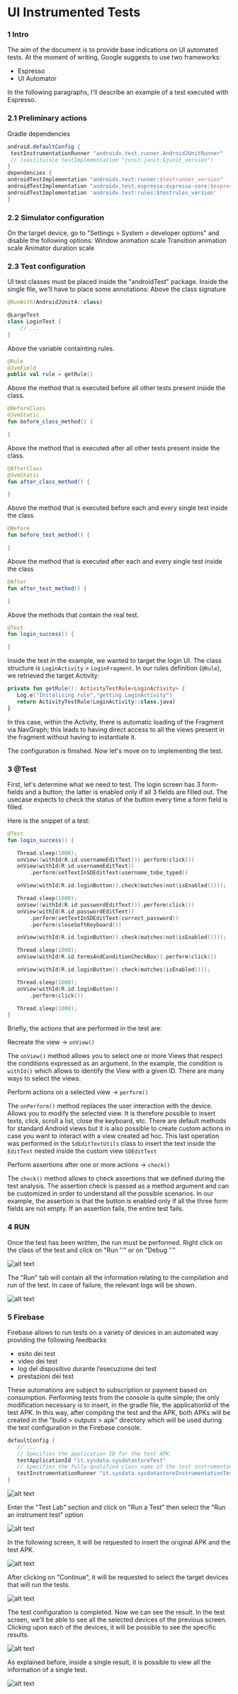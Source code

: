 # UI Instrumented Tests

### 1 Intro
The aim of the document is to provide base indications on UI automated tests.
At the moment of writing, Google suggests to use two frameworks:
* Espresso
* UI Automator

In the following paragraphs, I'll describe an example of a test executed with Espresso.

### 2.1 Preliminary actions
Gradle dependencies

```gradle
android.defaultConfig {
 testInstrumentationRunner "androidx.test.runner.AndroidJUnitRunner"
 // (sostituisce testImplementation "junit:junit:$junit_version")
}
dependencies {
androidTestImplementation "androidx.test:runner:$testrunner_version"
androidTestImplementation "androidx.test.espresso:espresso-core:$espresso_version"
androidTestImplementation 'androidx.test:rules:$testrules_version'
}
```

### 2.2 Simulator configuration
On the target device, go to "Settings > System > developer options" and disable the following options:
Window animation scale
Transition animation scale
Animator duration scale

### 2.3 Test configuration
UI test classes must be placed inside the "androidTest" package.
Inside the single file, we'll have to place some annotations:
Above the class signature

```kotlin
@RunWith(AndroidJUnit4::class)

@LargeTest
class LoginTest {
    // ...
}
```

Above the variable containting rules.

```kotlin
@Rule
@JvmField
public val rule = getRule()
```

Above the method that is executed before all other tests present inside the class.

```kotlin
@BeforeClass
@JvmStatic
fun before_class_method() {

}
```

Above the method that is executed after all other tests present inside the class.

```kotlin
@AfterClass
@JvmStatic
fun after_class_method() {

}
```

Above the method that is executed before each and every single test inside the class

```kotlin
@Before
fun before_test_method() {

}
```

Above the method that is executed after each and every single test inside the class

```kotlin
@After
fun after_test_method() {

}
```

Above the methods that contain the real test.

```kotlin
@Test
fun login_success() {

}
```

Inside the test in the example, we wanted to target the login UI. The class structure is `LoginActivity` > `LoginFragment`.
In our rules definition (`@Rule`), we retrieved the target Activity:

```kotlin
private fun getRule(): ActivityTestRule<LoginActivity> {
   Log.e("Initalising rule","getting LoginActivity")
   return ActivityTestRule(LoginActivity::class.java)
}
```

In this case, within the Activity, there is automatic loading of the Fragment via NavGraph; this leads to having direct access to all the views present in the fragment without having to instantiate it.

The configuration is finished. Now let's move on to implementing the test.

### 3 @Test
First, let's determine what we need to test.
The login screen has 3 form-fields and a button; the latter is enabled only if all 3 fields are filled out.
The usecase expects to check the status of the button every time a form field is filled.

Here is the snippet of a test:

```kotlin
@Test
fun login_success() {

   Thread.sleep(1000);
   onView((withId(R.id.usernameEditText))).perform(click())
   onView(withId(R.id.usernameEditText))
       .perform(setTextInSDEditText(username_tobe_typed))

   onView(withId(R.id.loginButton)).check(matches(not(isEnabled())));

   Thread.sleep(1000);
   onView((withId(R.id.passwordEditText))).perform(click())
   onView(withId(R.id.passwordEditText))
       .perform(setTextInSDEditText(correct_password))
       .perform(closeSoftKeyboard())

   onView(withId(R.id.loginButton)).check(matches(not(isEnabled())));

   Thread.sleep(1000);
   onView(withId(R.id.termsAndConditionCheckBox)).perform(click())

   onView(withId(R.id.loginButton)).check(matches(isEnabled()));

   Thread.sleep(1000);
   onView(withId(R.id.loginButton))
       .perform(click())

   Thread.sleep(1000);
}
```

Briefly, the actions that are performed in the test are:


Recreate the view -> `onView()`

The `onView()` method allows you to select one or more Views that respect the conditions expressed as an argument. In the example, the condition is `withId()` which allows to identify the View with a given ID.
There are many ways to select the views.

Perform actions on a selected view -> `perform()`

The `onPerform()` method replaces the user interaction with the device. Allows you to modify the selected view. It is therefore possible to insert texts, click, scroll a list, close the keyboard, etc.
There are default methods for standard Android views but it is also possible to create custom actions in case you want to interact with a view created ad hoc. This last operation was performed in the `SdEditTextUtils` class to insert the text inside the `EditText` nested inside the custom view `SDEditText`

Perform assertions after one or more actions -> `check()`

The `check()` method allows to check assertions that we defined during the test analysis. The assertion check is passed as a method argument and can be customized in order to understand all the possible scenarios.
In our example, the assertion is that the button is enabled only if all the three form fields are not empty. If an assertion fails, the entire test fails.

### 4 RUN
Once the test has been written, the run must be performed.
Right click on the class of the test and click on "Run '<ClassName>'" or on "Debug '<ClassName>'"

![alt text](test/run_test.png)

The "Run" tab will contain all the information relating to the compilation and run of the test.
In case of failure, the relevant logs will be shown.

![alt text](test/test_result.png)

### 5 Firebase
Firebase allows to run tests on a variety of devices in an automated way providing the following feedbacks
* esito dei test
* video dei test
* log del dispositivo durante l’esecuzione dei test
* prestazioni dei test

These automations are subject to subscription or payment based on consumption.
Performing tests from the console is quite simple; the only modification necessary is to insert, in the gradle file, the applicationId of the test APK. In this way, after compiling the test and the APK, both APKs will be created in the "build > outputs > apk" directory which will be used during the test configuration in the Firebase console.

```gradle
defaultConfig {
   // ...
   // Specifies the application ID for the test APK.
   testApplicationId "it.sysdata.sysdatastoreTest"
   // Specifies the fully-qualified class name of the test instrumentation runner.
   testInstrumentationRunner "it.sysdata.sysdatastoreInstrumentationTest"
}
```
![alt text](test/test_apk_location.png)

Enter the "Test Lab" section and click on "Run a Test" then select the "Run an instrument test" option

![alt text](test/test_run_instrumented_firebase.png)

In the following screen, it will be requested to insert the original APK and the test APK.

![alt text](test/test_apk_request_firebase.png)

After clicking on "Continue", it will be requested to select the target devices that will run the tests.

![alt text](test/test_select_devices_firebase.png)

The test configuration is completed. Now we can see the result.
In the test screen, we'll be able to see all the selected devices of the previous screen. Clicking upon each of the devices, it will be possible to see the specific results.

![alt text](test/test_device_results_firebase.png)

As explained before, inside a single result, it is possible to view all the information of a single test.

![alt text](test/test_single_device_result_firebase.png)